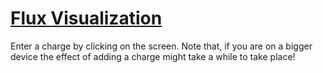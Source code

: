 # [Flux Visualization](https://irtiaz.github.io/flux-js/)

Enter a charge by clicking on the screen. Note that, if you are on a bigger device the effect of adding a charge might take a while to take place!
